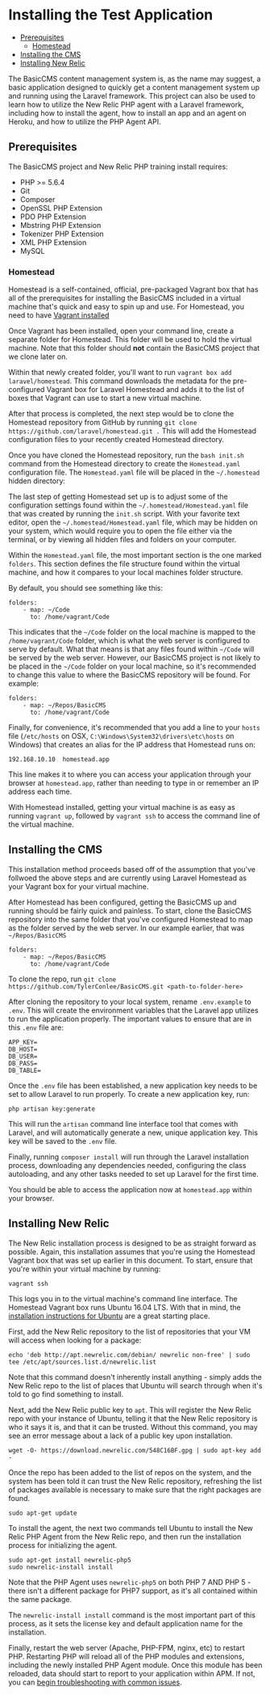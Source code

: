 # Installing the Test Application

- [Prerequisites](#prerequisites)
    - [Homestead](#homestead)
- [Installing the CMS](#installing-the-cms)
- [Installing New Relic](#installing-new-relic)

The BasicCMS content management system is, as the name may suggest, a basic
application designed to quickly get a content management system up and running
using the Laravel framework. This project can also be used to learn how to
 utilize the New Relic PHP agent with a Laravel framework, including how to 
 install the agent, how to install an app and an agent on Heroku, and how to 
 utilize the PHP Agent API. 

## Prerequisites

The BasicCMS project and New Relic PHP training install requires:

- PHP >= 5.6.4
- Git
- Composer
- OpenSSL PHP Extension
- PDO PHP Extension
- Mbstring PHP Extension
- Tokenizer PHP Extension
- XML PHP Extension
- MySQL

### Homestead

Homestead is a self-contained, official, pre-packaged Vagrant box that has all 
of the prerequisites for installing the BasicCMS included in a virtual machine 
that's quick and easy to spin up and use. 
For Homestead, you need to have [Vagrant installed](https://www.vagrantup.com/downloads.html)

Once Vagrant has been installed, open your command line, create a separate 
folder for Homestead. This folder will be used to hold the virtual machine. 
Note that this folder should **not** contain the BasicCMS project that we clone 
later on. 

Within that newly created folder, you'll want to run `vagrant box add 
laravel/homestead`. This command downloads the metadata for the pre-configured 
Vagrant box for Laravel Homestead and adds it to the list of boxes that Vagrant 
can use to start a new virtual machine. 

After that process is completed, the next step would be to clone the Homestead 
repository from GitHub by running `git clone 
https://github.com/laravel/homestead.git .` This will add the Homestead 
configuration files to your recently created Homestead directory. 

Once you have cloned the Homestead repository, run the `bash init.sh` command 
from the Homestead directory to create the `Homestead.yaml` configuration file. 
The `Homestead.yaml` file will be placed in the `~/.homestead` hidden directory:

The last step of getting Homestead set up is to adjust some of the 
configuration settings found within the `~/.homestead/Homestead.yaml` file that 
was created by running the `init.sh` script. With your favorite text editor, 
open the `~/.homestead/Homestead.yaml` file, which may be hidden on your system,
 which would require you to open the file either via the terminal, or by 
viewing all hidden files and folders on your computer.

Within the `Homestead.yaml` file, the most important section is the one marked `folders`. This section defines the file structure found within the virtual machine, and how it compares to your local machines folder structure. 

By default, you should see something like this:

```
folders:
    - map: ~/Code
      to: /home/vagrant/Code
```

This indicates that the `~/Code` folder on the local machine is mapped to the `/home/vagrant/Code` folder, which is what the web server is configured to serve by default. What that means is that any files found within `~/Code` will be served by the web server. However, our BasicCMS project is not likely to be placed in the `~/Code` folder on your local machine, so it's recommended to change this value to where the BasicCMS repository will be found. For example:

```
folders:
    - map: ~/Repos/BasicCMS
      to: /home/vagrant/Code
```

Finally, for convenience, it's recommended that you add a line to your `hosts` 
file (`/etc/hosts` on OSX, `C:\Windows\System32\drivers\etc\hosts` on Windows) 
that creates an alias for the IP address that Homestead runs on:

```
192.168.10.10  homestead.app
```

This line makes it to where you can access your application through your 
browser at `homestead.app`, rather than needing to type in or remember an IP 
address each time. 

With Homestead installed, getting your virtual machine is as easy as running `vagrant up`, followed by `vagrant ssh` to access the command line of the virtual machine. 

## Installing the CMS

This installation method proceeds based off of the assumption that you've follwoed the above steps and are currently using Laravel Homestead as your Vagrant box for your virtual machine. 

After Homestead has been configured, getting the BasicCMS up and running should 
be fairly quick and painless. To start, clone the BasicCMS repository into the 
same folder that you've configured Homestead to map as the folder served by the 
web server. In our example earlier, that was `~/Repos/BasicCMS`

```
folders:
    - map: ~/Repos/BasicCMS
      to: /home/vagrant/Code
```

To clone the repo, run `git clone https://github.com/TylerConlee/BasicCMS.git <path-to-folder-here>`

After cloning the repository to your local system, rename `.env.example` to 
`.env`. This will create the environment variables that the Laravel app 
utilizes to run the application properly. The important values to ensure that 
are in this `.env` file are:

```
APP_KEY=
DB_HOST=
DB_USER=
DB_PASS=
DB_TABLE= 
```

Once the `.env` file has been established, a new application key needs to be 
set to allow Laravel to run properly. To create a new application key, run:

```
php artisan key:generate
```

This will run the `artisan` command line interface tool that comes with Laravel,
 and will automatically generate a new, unique application key. This key will 
 be saved to the `.env` file. 

Finally, running `composer install` will run through the Laravel installation 
process, downloading any dependencies needed, configuring the class autoloading,
 and any other tasks needed to set up Laravel for the first time. 

You should be able to access the application now at `homestead.app` within your 
browser.

## Installing New Relic

The New Relic installation process is designed to be as straight forward as 
possible. Again, this installation assumes that you're using the Homestead 
Vagrant box that was set up earlier in this document. To start, ensure that 
you're within your virtual machine by running:

```
vagrant ssh
```

This logs you in to the virtual machine's command line interface. The Homestead 
Vagrant box runs Ubuntu 16.04 LTS. With that in mind, the [installation instructions for Ubuntu](https://docs.newrelic.com/docs/agents/php-agent/installation/php-agent-installation-ubuntu-debian) are a great starting place. 

First, add the New Relic repository to the list of repositories that your VM will access when looking for a package:

```
echo 'deb http://apt.newrelic.com/debian/ newrelic non-free' | sudo tee /etc/apt/sources.list.d/newrelic.list
```

Note that this command doesn't inherently install anything - simply adds the 
New Relic repo to the list of places that Ubuntu will search through when it's 
told to go find something to install. 

Next, add the New Relic public key to `apt`. This will register the New Relic 
repo with your instance of Ubuntu, telling it that the New Relic repository is 
who it says it is, and that it can be trusted. Without this command, you may 
see an error message about a lack of a public key upon installation.

```
wget -O- https://download.newrelic.com/548C16BF.gpg | sudo apt-key add -
```

Once the repo has been added to the list of repos on the system, and the system 
has been told it can trust the New Relic repository, refreshing the list of 
packages available is necessary to make sure that the right packages are found.

```
sudo apt-get update
```

To install the agent, the next two commands tell Ubuntu to install the New Relic PHP Agent from the New Relic repo, and then run the installation process for initializing the agent.

```
sudo apt-get install newrelic-php5
sudo newrelic-install install
```

Note that the PHP Agent uses `newrelic-php5` on both PHP 7 AND PHP 5 - there 
isn't a different package for PHP7 support, as it's all contained within the 
same package.  

The `newrelic-install install` command is the most important part of this 
process, as it sets the license key and default application name for the 
installation. 

Finally, restart the web server (Apache, PHP-FPM, nginx, etc) to restart PHP. 
Restarting PHP will reload all of the PHP modules and extensions, including the 
newly installed PHP Agent module. Once this module has been reloaded, data 
should start to report to your application within APM. If not, you can [begin 
troubleshooting with common issues](https://docs.newrelic.com/docs/agents/php-agent/troubleshooting/no-data-appears-php).

